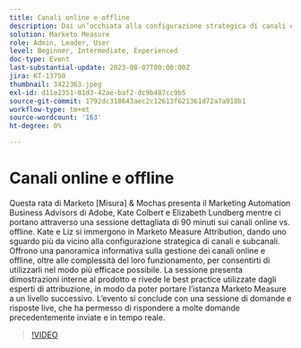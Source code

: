 ```yaml
---
title: Canali online e offline
description: Dai un’occhiata alla configurazione strategica di canali e sottocanali, alla panoramica istruttiva della gestione dei canali online e offline, al loro funzionamento, e scopri le dimostrazioni interne al prodotto e le best practice utilizzate dagli esperti di attribuzione
solution: Marketo Measure
role: Admin, Leader, User
level: Beginner, Intermediate, Experienced
doc-type: Event
last-substantial-update: 2023-08-07T00:00:00Z
jira: KT-13750
thumbnail: 3422363.jpeg
exl-id: d11e2351-81d3-42ae-baf2-dc9b487cc9b5
source-git-commit: 1792dc318643aec2c12613f621361d72a7a918b1
workflow-type: tm+mt
source-wordcount: '163'
ht-degree: 0%

---
```


# Canali online e offline

Questa rata di Marketo [Misura] &amp; Mochas presenta il Marketing Automation Business Advisors di Adobe, Kate Colbert e Elizabeth Lundberg mentre ci portano attraverso una sessione dettagliata di 90 minuti sui canali online vs. offline. Kate e Liz si immergono in Marketo Measure Attribution, dando uno sguardo più da vicino alla configurazione strategica di canali e subcanali. Offrono una panoramica informativa sulla gestione dei canali online e offline, oltre alle complessità del loro funzionamento, per consentirti di utilizzarli nel modo più efficace possibile. La sessione presenta dimostrazioni interne al prodotto e rivede le best practice utilizzate dagli esperti di attribuzione, in modo da poter portare l’istanza Marketo Measure a un livello successivo. L’evento si conclude con una sessione di domande e risposte live, che ha permesso di rispondere a molte domande precedentemente inviate e in tempo reale.

>[!VIDEO](https://video.tv.adobe.com/v/3422363/?learn=on)
